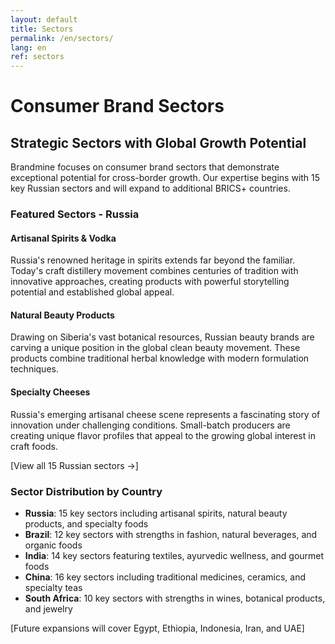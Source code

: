 ```yaml
---
layout: default
title: Sectors
permalink: /en/sectors/
lang: en
ref: sectors
---
```


# Consumer Brand Sectors

## Strategic Sectors with Global Growth Potential

Brandmine focuses on consumer brand sectors that demonstrate exceptional potential for cross-border growth. Our expertise begins with 15 key Russian sectors and will expand to additional BRICS+ countries.

### Featured Sectors - Russia

#### Artisanal Spirits & Vodka
Russia's renowned heritage in spirits extends far beyond the familiar. Today's craft distillery movement combines centuries of tradition with innovative approaches, creating products with powerful storytelling potential and established global appeal.

#### Natural Beauty Products
Drawing on Siberia's vast botanical resources, Russian beauty brands are carving a unique position in the global clean beauty movement. These products combine traditional herbal knowledge with modern formulation techniques.

#### Specialty Cheeses
Russia's emerging artisanal cheese scene represents a fascinating story of innovation under challenging conditions. Small-batch producers are creating unique flavor profiles that appeal to the growing global interest in craft foods.

[View all 15 Russian sectors →]

### Sector Distribution by Country

- **Russia**: 15 key sectors including artisanal spirits, natural beauty products, and specialty foods
- **Brazil**: 12 key sectors with strengths in fashion, natural beverages, and organic foods
- **India**: 14 key sectors featuring textiles, ayurvedic wellness, and gourmet foods
- **China**: 16 key sectors including traditional medicines, ceramics, and specialty teas
- **South Africa**: 10 key sectors with strengths in wines, botanical products, and jewelry

[Future expansions will cover Egypt, Ethiopia, Indonesia, Iran, and UAE]